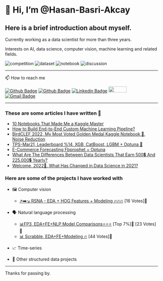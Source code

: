 # 👋 Hi, I’m @Hasan-Basri-Akcay

## Here is a brief introduction about myself.

Currently working as a data scientist for more than three years.

Interests on AI, data science, computer vision, machine learning and related fields.

![competition](https://road-to-kaggle-grandmaster.vercel.app/api/badges/hasanbasriakcay/competition/light)
![dataset](https://road-to-kaggle-grandmaster.vercel.app/api/badges/hasanbasriakcay/dataset/light)
![notebook](https://road-to-kaggle-grandmaster.vercel.app/api/badges/hasanbasriakcay/notebook/light)
![discussion](https://road-to-kaggle-grandmaster.vercel.app/api/badges/hasanbasriakcay/discussion/light)

---

📫 How to reach me

<a href="https://github.com/Hasan-Basri-Akcay"><img src="https://camo.githubusercontent.com/3ef72f2e9283fcf129ba0930204a22b284c7f55aa4bbadcc35f404ad938195b0/68747470733a2f2f696d672e736869656c64732e696f2f62616467652f2d4769746875622d3030303f7374796c653d666c61742d737175617265266c6f676f3d476974687562266c6f676f436f6c6f723d7768697465" alt="Github Badge" data-canonical-src="https://img.shields.io/badge/-Github-000?style=flat-square&amp;logo=Github&amp;logoColor=white" style="max-width:100%;"></a>
<a href="https://medium.com/subscribe/@hasan.basri.akcay"><img src="https://camo.githubusercontent.com/38dbaca0ffd4a6f3fd3daf9966653a6d67eefc12690cf24f4606a34563c8f099/68747470733a2f2f696d672e736869656c64732e696f2f62616467652f4d656469756d2d3132313030453f266c6f676f3d6d656469756d266c6f676f436f6c6f723d7768697465" alt="Github Badge" data-canonical-src="https://img.shields.io/badge/-Github-000?style=flat-square&amp;logo=Github&amp;logoColor=white" style="max-width:100%;"></a>
<a href="https://www.linkedin.com/in/hasan-basri-akcay/" rel="nofollow"><img src="https://camo.githubusercontent.com/a69c327a2641d5c563f1776962eae3ce2fd00c2755e6fdf66c5a6cdc54f2a2c4/68747470733a2f2f696d672e736869656c64732e696f2f62616467652f2d4c696e6b6564496e2d626c75653f7374796c653d666c61742d737175617265266c6f676f3d4c696e6b6564696e266c6f676f436f6c6f723d7768697465" alt="Linkedin Badge" data-canonical-src="https://img.shields.io/badge/-LinkedIn-blue?style=flat-square&amp;logo=Linkedin&amp;logoColor=white" style="max-width:100%;"></a> 
<a href="https://www.kaggle.com/hasanbasriakcay" rel="nofollow">
<img src="https://camo.githubusercontent.com/c37a2755907053e7368e02555b002035fc8404d85dfb98259e824fa8b27b039f/68747470733a2f2f7777772e646174616170706c61622e636f6d2f77702d636f6e74656e742f75706c6f6164732f323031372f30362f6b6167676c652d6c6f676f2d677261792d3330302e706e67" width="60px" height="20px" data-canonical-src="https://www.dataapplab.com/wp-content/uploads/2017/06/kaggle-logo-gray-300.png" style="max-width:100%;">
</a>
<a href="mailto:hasan.basri.akcay@gmail.com"><img src="https://camo.githubusercontent.com/7c4791665d55a39b94e86943984e4fc376cf4e1921b3915eeae154b7516879ae/68747470733a2f2f696d672e736869656c64732e696f2f62616467652f2d476d61696c2d6331343433383f7374796c653d666c61742d737175617265266c6f676f3d476d61696c266c6f676f436f6c6f723d7768697465" alt="Gmail Badge" data-canonical-src="https://img.shields.io/badge/-Gmail-c14438?style=flat-square&amp;logo=Gmail&amp;logoColor=white" style="max-width:100%;"></a>

---

### These are some articles I have written 📝
* [10 Notebooks That Made Me a Kaggle Master](https://medium.datadriveninvestor.com/10-notebooks-that-made-me-a-kaggle-master-8f3b33f929a0)
* [How to Build End-to-End Custom Machine Learning Pipeline?](https://medium.com/databulls/how-to-build-end-to-end-custom-machine-learning-pipeline-773f1bacfdc3)
* [BirdCLEF 2022, My Most Voted Golden Medal Kaggle Notebook 🥇, Noise Reduction](https://medium.datadriveninvestor.com/birdclef-2022-my-most-voted-golden-medal-kaggle-notebook-noise-reduction-1bb96c755a14)
* [TPS-Mar21, Leaderboard %14, XGB, CatBoost, LGBM + Optuna 🚀](https://medium.com/databulls/tps-mar21-leaderboard-14-xgb-catboost-lgbm-optuna-cdffb5124368)
* [E-Commerce Forecasting Fbprophet + Optuna](https://medium.com/databulls/e-commerce-forecasting-fbprophet-optuna-6e9a83d89079)
* [What Are The Differences Between Data Scientists That Earn 500💲 And 225.000💲 Yearly?](https://medium.com/databulls/what-are-the-differences-between-data-scientists-that-earn-500-and-225-000-yearly-ea60ccdf03d7)
* [Welcome, 2022🎉. What Has Changed in Data Science in 2021?](https://medium.com/databulls/welcome-2022-what-has-changed-in-data-science-in-2021-dac24bd37929)

### Here are some of the projects I have worked with

* 🖼️ Computer vision

  - [↗️➡️↘️ RSNA - EDA + HOG Features + Modeling 🔥🔥🔥](https://www.kaggle.com/code/hasanbasriakcay/rsna-eda-hog-features-modeling) [16 Votes]🥉

* 🗣️ Natural language processing

  - [📊FP3, EDA+FE+NLP Model Comparisons⭐️⭐️⭐](https://www.kaggle.com/code/hasanbasriakcay/fp3-eda-fe-nlp-model-comparisons) [Top 7%]🥉 [23 Votes]🥉
  - [📊 Scrabble, EDA+FE+Modeling 🔥](https://www.kaggle.com/code/hasanbasriakcay/scrabble-eda-fe-modeling) [44 Votes]🥈

* 📈 Time-series

* 💾 Other structured data projects

---

Thanks for passing by.
